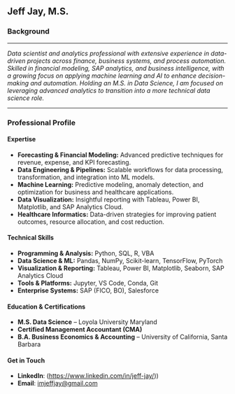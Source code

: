 ## Jeff Jay, M.S.



### Background
---
*Data scientist and analytics professional with extensive experience in data-driven projects across finance, business systems, and process automation. Skilled in financial modeling, SAP analytics, and business intelligence, with a growing focus on applying machine learning and AI to enhance decision-making and automation. Holding an M.S. in Data Science, I am focused on leveraging advanced analytics to transition into a more technical data science role.*

---
### Professional Profile

#### Expertise
- **Forecasting & Financial Modeling:** Advanced predictive techniques for revenue, expense, and KPI forecasting.
- **Data Engineering & Pipelines:** Scalable workflows for data processing, transformation, and integration into ML models.
- **Machine Learning:** Predictive modeling, anomaly detection, and optimization for business and healthcare applications.
- **Data Visualization:** Insightful reporting with Tableau, Power BI, Matplotlib, and SAP Analytics Cloud.
- **Healthcare Informatics:** Data-driven strategies for improving patient outcomes, resource allocation, and cost reduction.

#### Technical Skills
- **Programming & Analysis:** Python, SQL, R, VBA
- **Data Science & ML:** Pandas, NumPy, Scikit-learn, TensorFlow, PyTorch
- **Visualization & Reporting:** Tableau, Power BI, Matplotlib, Seaborn, SAP Analytics Cloud
- **Tools & Platforms:** Jupyter, VS Code, Conda, Git
- **Enterprise Systems:** SAP (FICO, BO), Salesforce

#### Education & Certifications
- **M.S. Data Science** – Loyola University Maryland
- **Certified Management Accountant (CMA)**
- **B.A. Business Economics & Accounting** – University of California, Santa Barbara

#### Get in Touch
- **LinkedIn**: (https://www.linkedin.com/in/jeff-jay/))  
- **Email**: imjeffjay@gmail.com  





